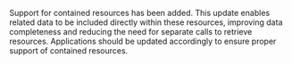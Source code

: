 Support for contained resources has been added. This update enables related data to be included directly within these resources, improving data completeness and reducing the need for separate calls to retrieve resources. Applications should be updated accordingly to ensure proper support of contained resources.
